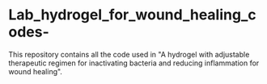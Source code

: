 # Lab_hydrogel_for_wound_healing_codes-
This repository contains all the code used in "A hydrogel with adjustable therapeutic regimen for inactivating bacteria and reducing inflammation for wound healing".
